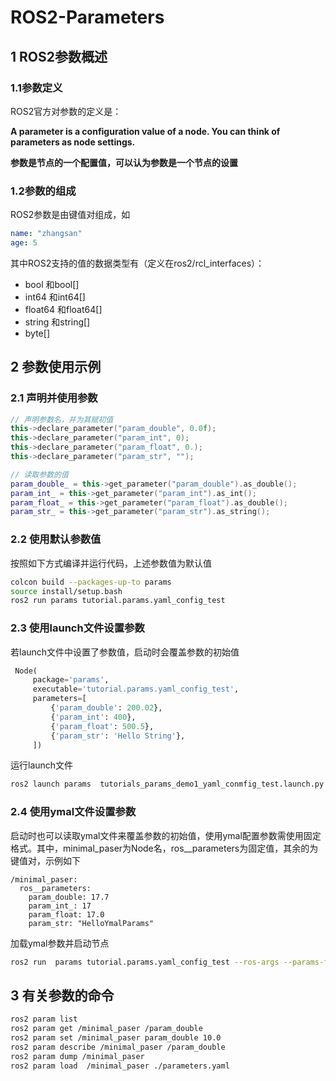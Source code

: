 # ROS2-Parameters

## 1 ROS2参数概述

### 1.1参数定义

ROS2官方对参数的定义是：

**A parameter is a configuration value of a node. You can think of parameters as node settings.**

**参数是节点的一个配置值，可以认为参数是一个节点的设置**

### 1.2参数的组成

ROS2参数是由键值对组成，如

```yaml
name: "zhangsan"
age: 5
```

其中ROS2支持的值的数据类型有（定义在ros2/rcl_interfaces）：

- bool 和bool[]
- int64 和int64[]
- float64 和float64[]
- string 和string[]
- byte[]

## 2 参数使用示例

### 2.1 声明并使用参数

```c++
// 声明参数名，并为其赋初值
this->declare_parameter("param_double", 0.0f);
this->declare_parameter("param_int", 0);
this->declare_parameter("param_float", 0.);
this->declare_parameter("param_str", "");

// 读取参数的值
param_double_ = this->get_parameter("param_double").as_double();
param_int_ = this->get_parameter("param_int").as_int();
param_float_ = this->get_parameter("param_float").as_double();
param_str_ = this->get_parameter("param_str").as_string();
```

### 2.2 使用默认参数值

按照如下方式编译并运行代码，上述参数值为默认值

 ``` bash
 colcon build --packages-up-to params
 source install/setup.bash 
 ros2 run params tutorial.params.yaml_config_test
 ```

### 2.3 使用launch文件设置参数

若launch文件中设置了参数值，启动时会覆盖参数的初始值

```python
 Node(
     package='params',
     executable='tutorial.params.yaml_config_test',
     parameters=[
         {'param_double': 200.02},
         {'param_int': 400},
         {'param_float': 500.5},
         {'param_str': 'Hello String'},
     ])
```

运行launch文件

```bash
ros2 launch params  tutorials_params_demo1_yaml_conmfig_test.launch.py 
```

### 2.4 使用ymal文件设置参数

启动时也可以读取ymal文件来覆盖参数的初始值，使用ymal配置参数需使用固定格式。其中，minimal_paser为Node名，ros__parameters为固定值，其余的为键值对，示例如下

```ymal
/minimal_paser:
  ros__parameters:
    param_double: 17.7
    param_int_: 17
    param_float: 17.0
    param_str: "HelloYmalParams"

```

加载ymal参数并启动节点

``` bash
ros2 run  params tutorial.params.yaml_config_test --ros-args --params-file ./parameters.yaml
```

## 3 有关参数的命令

```bash
ros2 param list
ros2 param get /minimal_paser /param_double
ros2 param set /minimal_paser param_double 10.0
ros2 param describe /minimal_paser /param_double
ros2 param dump /minimal_paser
ros2 param load  /minimal_paser ./parameters.yaml

```





